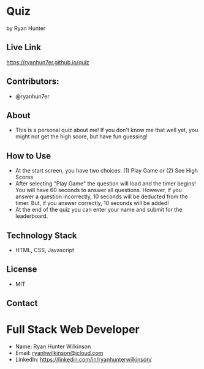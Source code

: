 # Quiz
by Ryan Hunter

## Live Link
https://ryanhun7er.github.io/quiz

## Contributors:
* @ryanhun7er

## About
* This is a personal quiz about me! If you don't know me that well yet, you might not get the high score, but have fun guessing!

## How to Use
* At the start screen, you have two choices: (1) Play Game or (2) See High Scores
* After selecting "Play Game" the question will load and the timer begins! You will have 60 seconds to answer all questions. However, if you answer a question incorrectly, 10 seconds will be deducted from the timer. But, if you answer correctly, 10 seconds will be added!
* At the end of the quiz you can enter your name and submit for the leaderboard.

## Technology Stack
* HTML, CSS, Javascript


## License
* MIT

## Contact

# Full Stack Web Developer
* Name: Ryan Hunter Wilkinson
* Email: [ryanhwilkinson@icloud.com](mailto:ryanhwilkinson@icloud.com)
* LinkedIn: https://linkedin.com/in/ryanhunterwilkinson/
